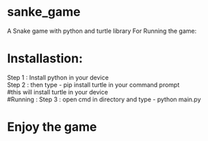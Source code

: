 # sanke_game
A Snake game with python and turtle library
For Running the game:<br>
# Installastion:
Step 1 : Install python in your device<br>
Step 2 : then type - pip install turtle in your command prompt <br>
#this will install turtle in your device<br>
#Running :
Step 3 : open cmd in directory and type - python main.py<br>
# Enjoy the game<br>
